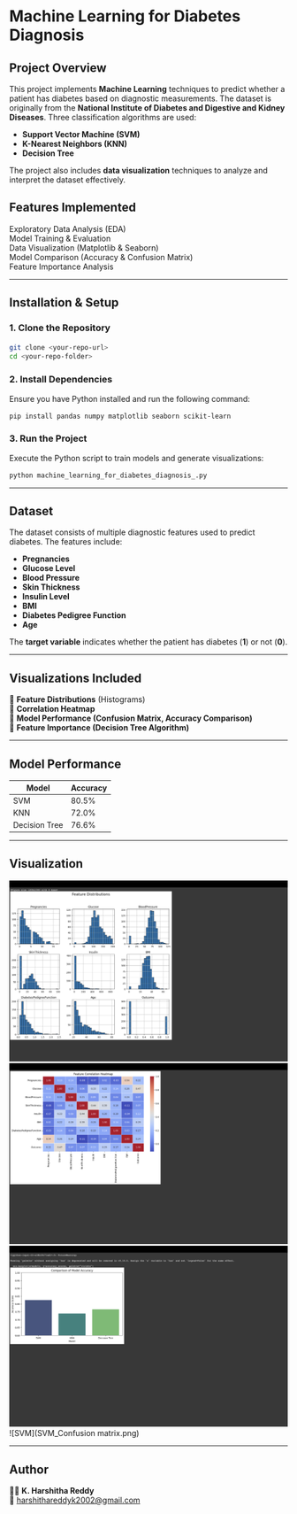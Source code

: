 # Machine Learning for Diabetes Diagnosis

## Project Overview
This project implements **Machine Learning** techniques to predict whether a patient has diabetes based on diagnostic measurements. The dataset is originally from the **National Institute of Diabetes and Digestive and Kidney Diseases**. Three classification algorithms are used:

- **Support Vector Machine (SVM)**
- **K-Nearest Neighbors (KNN)**
- **Decision Tree**

The project also includes **data visualization** techniques to analyze and interpret the dataset effectively.

## Features Implemented
Exploratory Data Analysis (EDA)  
Model Training & Evaluation  
Data Visualization (Matplotlib & Seaborn)  
Model Comparison (Accuracy & Confusion Matrix)  
Feature Importance Analysis  

---

## Installation & Setup

### 1. Clone the Repository
```sh
git clone <your-repo-url>
cd <your-repo-folder>
```

### 2. Install Dependencies
Ensure you have Python installed and run the following command:
```sh
pip install pandas numpy matplotlib seaborn scikit-learn
```

### 3. Run the Project
Execute the Python script to train models and generate visualizations:
```sh
python machine_learning_for_diabetes_diagnosis_.py
```

---

## Dataset
The dataset consists of multiple diagnostic features used to predict diabetes. The features include:
- **Pregnancies**
- **Glucose Level**
- **Blood Pressure**
- **Skin Thickness**
- **Insulin Level**
- **BMI**
- **Diabetes Pedigree Function**
- **Age**

The **target variable** indicates whether the patient has diabetes (**1**) or not (**0**).

---

## Visualizations Included
🔹 **Feature Distributions** (Histograms)  
🔹 **Correlation Heatmap**  
🔹 **Model Performance (Confusion Matrix, Accuracy Comparison)**  
🔹 **Feature Importance (Decision Tree Algorithm)**  

---

## Model Performance
| Model | Accuracy |
|--------|----------|
| SVM | 80.5% |
| KNN | 72.0% |
| Decision Tree | 76.6% |

---
## Visualization
![EDA](EDA.jpg)
![C_HEATMAP](Correlation_Heatmap.png)
![Comparison Bar Graph](Comparison_bargraph.png)
![SVM](SVM_Confusion matrix.png)

---

## Author
👩‍💻 **K. Harshitha Reddy**  
📧 harshithareddyk2002@gmail.com  
  



